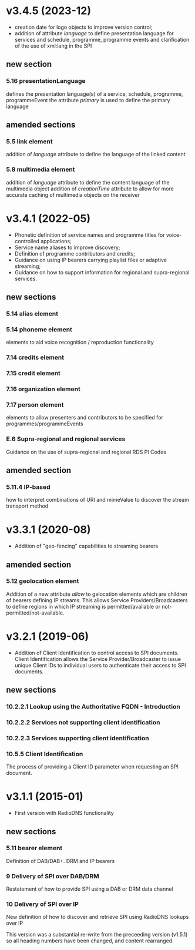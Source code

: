 # v3.4.5 (2023-12)
- creation date for logo objects to improve version control;
- addition of attribute _language_ to define presentation language for services and schedule, programme, programme events and clarification of the use of
xml:lang in the SPI

## new section
### 5.16 presentationLanguage
defines the presentation language(s) of a service, schedule, programme, programmeEvent
the attribute _primary_ is used to define the primary language

## amended sections
### 5.5 link element
addition of _language_ attribute to define the language of the linked content

### 5.8 multimedia element
addition of _language_ attribute to define the content language of the multimedia object
addition of _creationTime_ attribute to allow for more accurate caching of multimedia objects on the receiver

# v3.4.1 (2022-05)
- Phonetic definition of service names and programme titles for voice-controlled applications;
- Service name aliases to improve discovery;
- Definition of programme contributors and credits;
- Guidance on using IP bearers carrying playlist files or adaptive streaming;
- Guidance on how to support information for regional and supra-regional services.

## new sections
### 5.14 alias element
### 5.14 phoneme element
elements to aid voice recognition / reproduction functionality

### 7.14 credits element
### 7.15 credit element
### 7.16 organization element
### 7.17 person element
elements to allow presenters and contributors to be specified for programmes/programmeEvents

### E.6 Supra-regional and regional services
Guidance on the use of supra-regional and regional RDS PI Codes

## amended section
### 5.11.4 IP-based
how to interpret combinations of URI and mimeValue to discover the stream transport method

# v3.3.1 (2020-08)
- Addition of "geo-fencing" capabilities to streaming bearers

## amended section
### 5.12 geolocation element
Addition of a new attribute _allow_ to gelocation elements which are children of bearers defining IP streams.
This allows Service Providers/Broadcasters to define regions in which IP streaming is permitted/available or not-permitted/not-available.

# v3.2.1 (2019-06)
- Addition of Client Identification to control access to SPI documents.
Client Identification allows the Service Provider/Broadcaster to issue unique Client IDs to individual users to authenticate their access to SPI documents.

## new sections
### 10.2.2.1 Lookup using the Authoritative FQDN - Introduction
### 10.2.2.2 Services not supporting client identification
### 10.2.2.3 Services supporting client identification
### 10.5.5 Client Identification
The process of providing a Client ID parameter when requesting an SPI document.

# v3.1.1 (2015-01)
- First version with RadioDNS functionality

## new sections
### 5.11 bearer element
Definition of DAB/DAB+. DRM and IP bearers

### 9 Delivery of SPI over DAB/DRM
Restatement of how to provide SPI using a DAB or DRM data channel
 
### 10 Delivery of SPI over IP
New definition of how to discover and retrieve SPI using RadioDNS lookups over IP

This version was a substantial re-write from the preceeding version (v1.5.1) so all heading numbers have been changed, and content rearranged.
